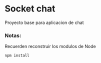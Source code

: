 # Socket chat

Proyecto base para aplicacion de chat

### Notas:

Recuerden reconstruir los modulos de Node

```
npm install
```